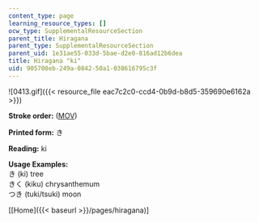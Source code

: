 ```yaml
---
content_type: page
learning_resource_types: []
ocw_type: SupplementalResourceSection
parent_title: Hiragana
parent_type: SupplementalResourceSection
parent_uid: 1e31ae55-033d-5bae-d2e0-816ad12b6dea
title: Hiragana "ki"
uid: 905708eb-249a-0842-50a1-038616795c3f
---
```


![0413.gif]({{< resource_file eac7c2c0-ccd4-0b9d-b8d5-359690e6162a >}})

**Stroke order:** ([MOV](http://www.archive.org/download/MITRES21F.01S10_HIRAGANA_CHARACTERS/0413.mov))

**Printed form:** き

**Reading:** ki

**Usage Examples:**  
き (ki) tree  
きく (kiku) chrysanthemum  
つき (tuki/tsuki) moon

  
\[[Home]({{< baseurl >}}/pages/hiragana)\]